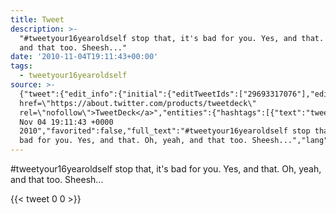 ```yaml
---
title: Tweet
description: >-
  "#tweetyour16yearoldself stop that, it's bad for you. Yes, and that. Oh, yeah,
  and that too. Sheesh..."
date: '2010-11-04T19:11:43+00:00'
tags:
  - tweetyour16yearoldself
source: >-
  {"tweet":{"edit_info":{"initial":{"editTweetIds":["29693317076"],"editableUntil":"2010-11-04T20:11:43.000Z","editsRemaining":"5","isEditEligible":true}},"retweeted":false,"source":"<a
  href=\"https://about.twitter.com/products/tweetdeck\"
  rel=\"nofollow\">TweetDeck</a>","entities":{"hashtags":[{"text":"tweetyour16yearoldself","indices":["0","23"]}],"symbols":[],"user_mentions":[],"urls":[]},"display_text_range":["0","101"],"favorite_count":"0","id_str":"29693317076","truncated":false,"retweet_count":"0","id":"29693317076","created_at":"Thu
  Nov 04 19:11:43 +0000
  2010","favorited":false,"full_text":"#tweetyour16yearoldself stop that, it's
  bad for you. Yes, and that. Oh, yeah, and that too. Sheesh...","lang":"en"}}
---
```

#tweetyour16yearoldself stop that, it's bad for you. Yes, and that. Oh, yeah, and that too. Sheesh...
    
{{< tweet 0 0 >}}
    
